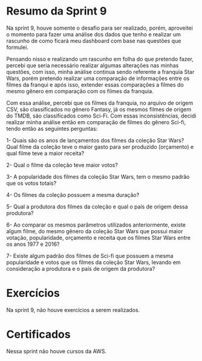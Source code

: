 # Resumo da Sprint 9

Na sprint 9, houve somente o desafio para ser realizado, porém, aproveitei o momento para fazer uma análise dos dados que tenho e realizar um rascunho de como ficará meu dashboard com base nas questões que formulei.

Pensando nisso e realizando um rascunho em folha do que pretendo fazer, percebi que seria necessário realizar algumas alterações nas minhas questões, com isso, minha análise continua sendo referente a franquia Star Wars, porém pretendo realizar uma comparação de informações entre os filmes da franqui e após isso, extender essas comparações a filmes do mesmo gênero em comparação com os filmes da franquia.

Com essa análise, percebi que os filmes da franquia, no arquivo de origem CSV, são classificados no gênero Fantasy, já os mesmos filmes de origem do TMDB, são classificados como Sci-Fi. Com essas inconsistências, decidi realizar minha análise então em comparação de filmes do gênero Sci-fi, tendo então as seguintes perguntas:

1- Quais são os anos de lançamentos dos filmes da coleção Star Wars?
Qual filme da coleção teve o maior gasto para ser produzido (orçamento) e qual filme teve a maior receita?

2- Qual o filme da coleção teve maior votos?

3- A popularidade dos filmes da coleção Star Wars, tem o mesmo padrão que os votos totais?

4- Os filmes da coleção possuem a mesma duração?

5- Qual a produtora dos filmes da coleção e qual o país de origem dessa produtora?

6- Ao comparar os mesmos parâmetros utilizados anteriormente, existe algum filme, do mesmo gênero da coleção Star Wars que possui maior votação, popularidade, orçamento e receita que os filmes Star Wars entre os anos 1977 e 2016?

7- Existe algum padrão dos filmes de Sci-fi que possuem a mesma popularidade e votos que os filmes da coleção Star Wars, levando em consideração a produtora e o país de origem da produtora?



# Exercícios
Na sprint 9, não houve exercícios a serem realizados.


# Certificados
Nessa sprint não houve cursos da AWS.